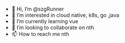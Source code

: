 - 👋 Hi, I’m @szgRunner
- 👀 I’m interested in cloud native, k8s, go ,java
- 🌱 I’m currently learning vue
- 💞️ I’m looking to collaborate on nth
- 📫 How to reach me nth

<!---
szgRunner/szgRunner is a ✨ special ✨ repository because its `README.md` (this file) appears on your GitHub profile.
You can click the Preview link to take a look at your changes.
--->

